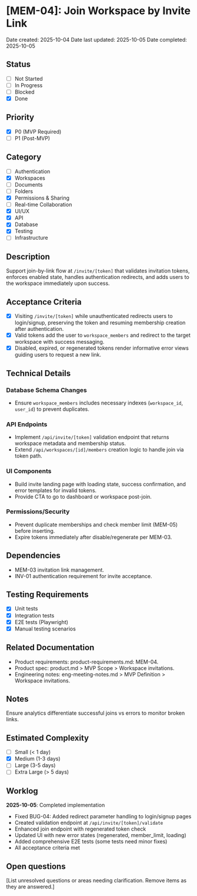 # [MEM-04]: Join Workspace by Invite Link

Date created: 2025-10-04
Date last updated: 2025-10-05
Date completed: 2025-10-05

## Status

- [ ] Not Started
- [ ] In Progress
- [ ] Blocked
- [x] Done

## Priority

- [x] P0 (MVP Required)
- [ ] P1 (Post-MVP)

## Category

- [ ] Authentication
- [x] Workspaces
- [ ] Documents
- [ ] Folders
- [x] Permissions & Sharing
- [ ] Real-time Collaboration
- [x] UI/UX
- [x] API
- [x] Database
- [x] Testing
- [ ] Infrastructure

## Description

Support join-by-link flow at `/invite/[token]` that validates invitation tokens, enforces enabled state, handles authentication redirects, and adds users to the workspace immediately upon success.

## Acceptance Criteria

- [x] Visiting `/invite/[token]` while unauthenticated redirects users to login/signup, preserving the token and resuming membership creation after authentication.
- [x] Valid tokens add the user to `workspace_members` and redirect to the target workspace with success messaging.
- [x] Disabled, expired, or regenerated tokens render informative error views guiding users to request a new link.

## Technical Details

### Database Schema Changes

- Ensure `workspace_members` includes necessary indexes (`workspace_id`, `user_id`) to prevent duplicates.

### API Endpoints

- Implement `/api/invite/[token]` validation endpoint that returns workspace metadata and membership status.
- Extend `/api/workspaces/[id]/members` creation logic to handle join via token path.

### UI Components

- Build invite landing page with loading state, success confirmation, and error templates for invalid tokens.
- Provide CTA to go to dashboard or workspace post-join.

### Permissions/Security

- Prevent duplicate memberships and check member limit (MEM-05) before inserting.
- Expire tokens immediately after disable/regenerate per MEM-03.

## Dependencies

- MEM-03 invitation link management.
- INV-01 authentication requirement for invite acceptance.

## Testing Requirements

- [x] Unit tests
- [x] Integration tests
- [x] E2E tests (Playwright)
- [x] Manual testing scenarios

## Related Documentation

- Product requirements: product-requirements.md: MEM-04.
- Product spec: product.md > MVP Scope > Workspace invitations.
- Engineering notes: eng-meeting-notes.md > MVP Definition > Workspace invitations.

## Notes

Ensure analytics differentiate successful joins vs errors to monitor broken links.

## Estimated Complexity

- [ ] Small (< 1 day)
- [x] Medium (1-3 days)
- [ ] Large (3-5 days)
- [ ] Extra Large (> 5 days)

## Worklog

**2025-10-05**: Completed implementation
- Fixed BUG-04: Added redirect parameter handling to login/signup pages
- Created validation endpoint at `/api/invite/[token]/validate`
- Enhanced join endpoint with regenerated token check
- Updated UI with new error states (regenerated, member_limit, loading)
- Added comprehensive E2E tests (some tests need minor fixes)
- All acceptance criteria met

## Open questions

[List unresolved questions or areas needing clarification. Remove items as they are answered.]
